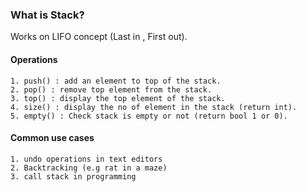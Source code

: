 ### **What is Stack?**

Works on LIFO concept (Last in , First out).

#### **Operations**

```plaintext
1. push() : add an element to top of the stack.
2. pop() : remove top element from the stack.
3. top() : display the top element of the stack.
4. size() : display the no of element in the stack (return int).
5. empty() : Check stack is empty or not (return bool 1 or 0).
```

#### **Common use cases**

```plaintext
1. undo operations in text editors
2. Backtracking (e.g rat in a maze)
3. call stack in programming
```
